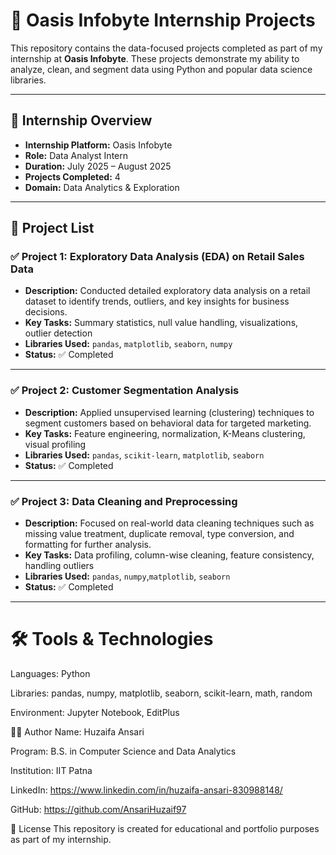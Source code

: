  # 🌟 Oasis Infobyte Internship Projects

This repository contains the data-focused projects completed as part of my internship at **Oasis Infobyte**. These projects demonstrate my ability to analyze, clean, and segment data using Python and popular data science libraries.

---

## 📝 Internship Overview

- **Internship Platform:** Oasis Infobyte  
- **Role:** Data Analyst Intern  
- **Duration:** July 2025 – August 2025  
- **Projects Completed:** 4
- **Domain:** Data Analytics & Exploration

---

## 📁 Project List

### ✅ Project 1: Exploratory Data Analysis (EDA) on Retail Sales Data
- **Description:** Conducted detailed exploratory data analysis on a retail dataset to identify trends, outliers, and key insights for business decisions.
- **Key Tasks:** Summary statistics, null value handling, visualizations, outlier detection
- **Libraries Used:** `pandas`, `matplotlib`, `seaborn`, `numpy`
- **Status:** ✅ Completed

---

### ✅ Project 2: Customer Segmentation Analysis
- **Description:** Applied unsupervised learning (clustering) techniques to segment customers based on behavioral data for targeted marketing.
- **Key Tasks:** Feature engineering, normalization, K-Means clustering, visual profiling
- **Libraries Used:** `pandas`, `scikit-learn`, `matplotlib`, `seaborn`
- **Status:** ✅ Completed

---

### ✅ Project 3: Data Cleaning and Preprocessing
- **Description:** Focused on real-world data cleaning techniques such as missing value treatment, duplicate removal, type conversion, and formatting for further analysis.
- **Key Tasks:** Data profiling, column-wise cleaning, feature consistency, handling outliers
- **Libraries Used:** `pandas`, `numpy`,`matplotlib`, `seaborn`
- **Status:** ✅ Completed

---


# 🛠️ Tools & Technologies
Languages: Python

Libraries: pandas, numpy, matplotlib, seaborn, scikit-learn, math, random

Environment: Jupyter Notebook, EditPlus

🙋‍♂️ Author
Name: Huzaifa Ansari

Program: B.S. in Computer Science and Data Analytics

Institution: IIT Patna

LinkedIn: https://www.linkedin.com/in/huzaifa-ansari-830988148/ 

GitHub: https://github.com/AnsariHuzaif97

📃 License
This repository is created for educational and portfolio purposes as part of my internship.
